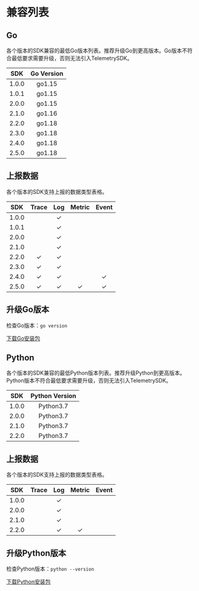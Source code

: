 # 兼容列表

## Go
各个版本的SDK兼容的最低Go版本列表。推荐升级Go到更高版本。Go版本不符合最低要求需要升级，否则无法引入TelemetrySDK。

|  SDK  | Go Version |
|:-----:|:----------:|
| 1.0.0 |   go1.15   |
| 1.0.1 |   go1.15   |
| 2.0.0 |   go1.15   |
| 2.1.0 |   go1.16   |
| 2.2.0 |   go1.18   |
| 2.3.0 |   go1.18   |
| 2.4.0 |   go1.18   |
| 2.5.0 |   go1.18   |

## 上报数据

各个版本的SDK支持上报的数据类型表格。

|  SDK  | Trace | Log | Metric | Event |
|:-----:|:-----:|:---:|:------:|:-----:|
| 1.0.0 |       |  ✓  |||
| 1.0.1 |       |  ✓  |||
| 2.0.0 |       |  ✓  |||
| 2.1.0 |       |  ✓  |||
| 2.2.0 |   ✓   |  ✓  |||
| 2.3.0 |   ✓   |  ✓  |||
| 2.4.0 |   ✓   |  ✓  |        |   ✓   |
| 2.5.0 |   ✓   |  ✓  |   ✓    |   ✓   |

## 升级Go版本

检查Go版本：`go version`

[下载Go安装包](https://gomirrors.org/)

## Python
各个版本的SDK兼容的最低Python版本列表。推荐升级Python到更高版本。Python版本不符合最低要求需要升级，否则无法引入TelemetrySDK。

|  SDK  | Python Version |
|:-----:|:--------------:|
| 1.0.0 |   Python3.7    |
| 2.0.0 |   Python3.7    |
| 2.1.0 |   Python3.7    |
| 2.2.0 |   Python3.7   |

## 上报数据

各个版本的SDK支持上报的数据类型表格。

|  SDK  | Trace | Log | Metric | Event |
|:-----:|:-----:|:---:|:------:|:-----:|
| 1.0.0 |       |  ✓  |||
| 2.0.0 |       |  ✓  |||
| 2.1.0 |       |  ✓  |||
| 2.2.0 |       |  ✓  |   ✓    ||

## 升级Python版本

检查Python版本：`python --version`

[下载Python安装包](https://www.python.org/downloads/)


